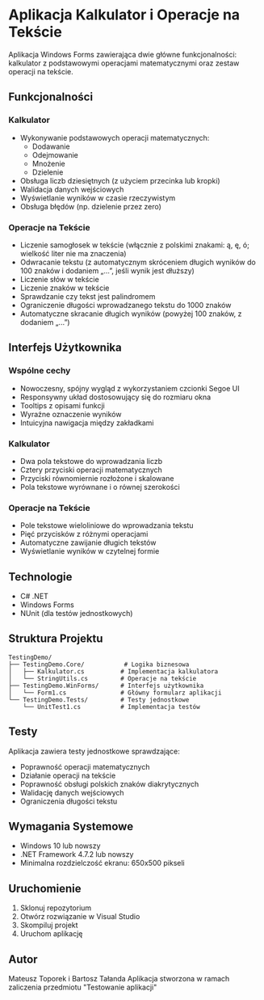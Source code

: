 # Aplikacja Kalkulator i Operacje na Tekście

Aplikacja Windows Forms zawierająca dwie główne funkcjonalności: kalkulator z podstawowymi operacjami matematycznymi oraz zestaw operacji na tekście.

## Funkcjonalności

### Kalkulator
- Wykonywanie podstawowych operacji matematycznych:
  - Dodawanie
  - Odejmowanie
  - Mnożenie
  - Dzielenie
- Obsługa liczb dziesiętnych (z użyciem przecinka lub kropki)
- Walidacja danych wejściowych
- Wyświetlanie wyników w czasie rzeczywistym
- Obsługa błędów (np. dzielenie przez zero)

### Operacje na Tekście
- Liczenie samogłosek w tekście (włącznie z polskimi znakami: ą, ę, ó; wielkość liter nie ma znaczenia)
- Odwracanie tekstu (z automatycznym skróceniem długich wyników do 100 znaków i dodaniem „...”, jeśli wynik jest dłuższy)
- Liczenie słów w tekście
- Liczenie znaków w tekście
- Sprawdzanie czy tekst jest palindromem
- Ograniczenie długości wprowadzanego tekstu do 1000 znaków
- Automatyczne skracanie długich wyników (powyżej 100 znaków, z dodaniem „...”)

## Interfejs Użytkownika

### Wspólne cechy
- Nowoczesny, spójny wygląd z wykorzystaniem czcionki Segoe UI
- Responsywny układ dostosowujący się do rozmiaru okna
- Tooltips z opisami funkcji
- Wyraźne oznaczenie wyników
- Intuicyjna nawigacja między zakładkami

### Kalkulator
- Dwa pola tekstowe do wprowadzania liczb
- Cztery przyciski operacji matematycznych
- Przyciski równomiernie rozłożone i skalowane
- Pola tekstowe wyrównane i o równej szerokości

### Operacje na Tekście
- Pole tekstowe wieloliniowe do wprowadzania tekstu
- Pięć przycisków z różnymi operacjami
- Automatyczne zawijanie długich tekstów
- Wyświetlanie wyników w czytelnej formie

## Technologie

- C# .NET
- Windows Forms
- NUnit (dla testów jednostkowych)

## Struktura Projektu

```
TestingDemo/
├── TestingDemo.Core/           # Logika biznesowa
│   ├── Kalkulator.cs          # Implementacja kalkulatora
│   └── StringUtils.cs         # Operacje na tekście
├── TestingDemo.WinForms/      # Interfejs użytkownika
│   └── Form1.cs               # Główny formularz aplikacji
└── TestingDemo.Tests/         # Testy jednostkowe
    └── UnitTest1.cs           # Implementacja testów
```

## Testy

Aplikacja zawiera testy jednostkowe sprawdzające:
- Poprawność operacji matematycznych
- Działanie operacji na tekście
- Poprawność obsługi polskich znaków diakrytycznych
- Walidację danych wejściowych
- Ograniczenia długości tekstu

## Wymagania Systemowe

- Windows 10 lub nowszy
- .NET Framework 4.7.2 lub nowszy
- Minimalna rozdzielczość ekranu: 650x500 pikseli

## Uruchomienie

1. Sklonuj repozytorium
2. Otwórz rozwiązanie w Visual Studio
3. Skompiluj projekt
4. Uruchom aplikację

## Autor

Mateusz Toporek i Bartosz Tałanda
Aplikacja stworzona w ramach zaliczenia przedmiotu "Testowanie aplikacji"
